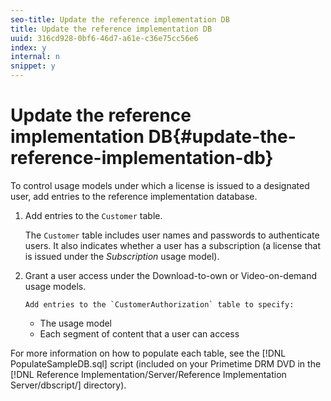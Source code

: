```yaml
---
seo-title: Update the reference implementation DB
title: Update the reference implementation DB
uuid: 316cd928-0bf6-46d7-a61e-c36e75cc56e6
index: y
internal: n
snippet: y
---
```


# Update the reference implementation DB{#update-the-reference-implementation-db}

To control usage models under which a license is issued to a designated user, add entries to the reference implementation database. 

1. Add entries to the `Customer` table.

   The `Customer` table includes user names and passwords to authenticate users. It also indicates whether a user has a subscription (a license that is issued under the *Subscription* usage model). 

1. Grant a user access under the Download-to-own or Video-on-demand usage models.

       Add entries to the `CustomerAuthorization` table to specify:

    * The usage model 
    * Each segment of content that a user can access

For more information on how to populate each table, see the [!DNL PopulateSampleDB.sql] script (included on your Primetime DRM DVD in the [!DNL Reference Implementation/Server/Reference Implementation Server/dbscript/] directory). 
